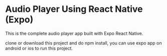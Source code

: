 # Audio Player Using React Native (Expo)

This is the complete audio player app built with Expo React Native.

clone or download this project and do npm install, you can use expo app on android or ios to run this project.
